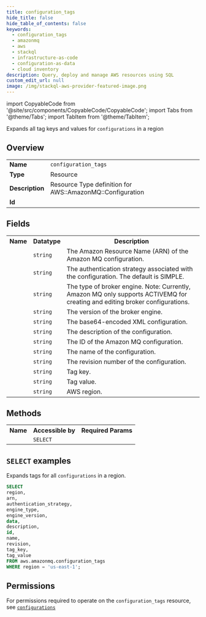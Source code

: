 ```yaml
---
title: configuration_tags
hide_title: false
hide_table_of_contents: false
keywords:
  - configuration_tags
  - amazonmq
  - aws
  - stackql
  - infrastructure-as-code
  - configuration-as-data
  - cloud inventory
description: Query, deploy and manage AWS resources using SQL
custom_edit_url: null
image: /img/stackql-aws-provider-featured-image.png
---
```


import CopyableCode from '@site/src/components/CopyableCode/CopyableCode';
import Tabs from '@theme/Tabs';
import TabItem from '@theme/TabItem';

Expands all tag keys and values for <code>configurations</code> in a region

## Overview
<table>
<tbody>
<tr><td><b>Name</b></td><td><code>configuration_tags</code></td></tr>
<tr><td><b>Type</b></td><td>Resource</td></tr>
<tr><td><b>Description</b></td><td>Resource Type definition for AWS::AmazonMQ::Configuration</td></tr>
<tr><td><b>Id</b></td><td><CopyableCode code="aws.amazonmq.configuration_tags" /></td></tr>
</tbody>
</table>

## Fields
<table>
<tbody>
<tr><th>Name</th><th>Datatype</th><th>Description</th></tr><tr><td><CopyableCode code="arn" /></td><td><code>string</code></td><td>The Amazon Resource Name (ARN) of the Amazon MQ configuration.</td></tr>
<tr><td><CopyableCode code="authentication_strategy" /></td><td><code>string</code></td><td>The authentication strategy associated with the configuration. The default is SIMPLE.</td></tr>
<tr><td><CopyableCode code="engine_type" /></td><td><code>string</code></td><td>The type of broker engine. Note: Currently, Amazon MQ only supports ACTIVEMQ for creating and editing broker configurations.</td></tr>
<tr><td><CopyableCode code="engine_version" /></td><td><code>string</code></td><td>The version of the broker engine.</td></tr>
<tr><td><CopyableCode code="data" /></td><td><code>string</code></td><td>The base64-encoded XML configuration.</td></tr>
<tr><td><CopyableCode code="description" /></td><td><code>string</code></td><td>The description of the configuration.</td></tr>
<tr><td><CopyableCode code="id" /></td><td><code>string</code></td><td>The ID of the Amazon MQ configuration.</td></tr>
<tr><td><CopyableCode code="name" /></td><td><code>string</code></td><td>The name of the configuration.</td></tr>
<tr><td><CopyableCode code="revision" /></td><td><code>string</code></td><td>The revision number of the configuration.</td></tr>
<tr><td><CopyableCode code="tag_key" /></td><td><code>string</code></td><td>Tag key.</td></tr>
<tr><td><CopyableCode code="tag_value" /></td><td><code>string</code></td><td>Tag value.</td></tr>
<tr><td><CopyableCode code="region" /></td><td><code>string</code></td><td>AWS region.</td></tr>
</tbody>
</table>

## Methods

<table>
<tbody>
  <tr>
    <th>Name</th>
    <th>Accessible by</th>
    <th>Required Params</th>
  </tr>
  <tr>
    <td><CopyableCode code="list_resources" /></td>
    <td><code>SELECT</code></td>
    <td><CopyableCode code="region" /></td>
  </tr>
</tbody>
</table>

## `SELECT` examples
Expands tags for all <code>configurations</code> in a region.
```sql
SELECT
region,
arn,
authentication_strategy,
engine_type,
engine_version,
data,
description,
id,
name,
revision,
tag_key,
tag_value
FROM aws.amazonmq.configuration_tags
WHERE region = 'us-east-1';
```


## Permissions

For permissions required to operate on the <code>configuration_tags</code> resource, see <a href="/services/amazonmq/configurations/#permissions"><code>configurations</code></a>

